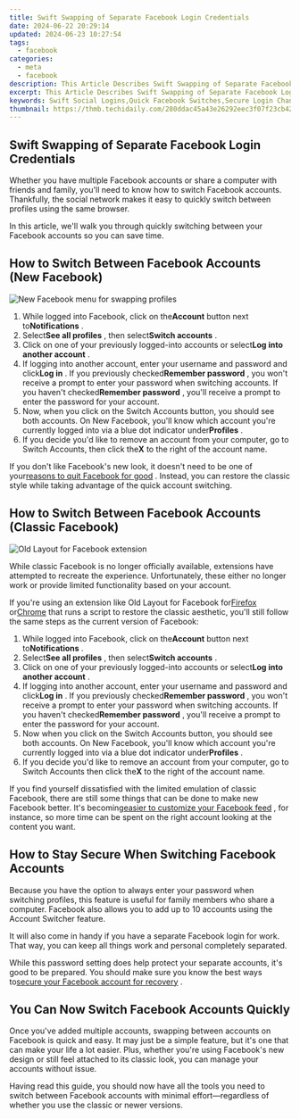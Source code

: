 ```yaml
---
title: Swift Swapping of Separate Facebook Login Credentials
date: 2024-06-22 20:29:14
updated: 2024-06-23 10:27:54
tags:
  - facebook
categories:
  - meta
  - facebook
description: This Article Describes Swift Swapping of Separate Facebook Login Credentials
excerpt: This Article Describes Swift Swapping of Separate Facebook Login Credentials
keywords: Swift Social Logins,Quick Facebook Switches,Secure Login Changes,Privacy-Focused Credential Updates,Efficient ID Swapping,Safe Login Transfers,Accelerated Account Update
thumbnail: https://thmb.techidaily.com/280ddac45a43e26292eec3f07f23cb423510585b526fcae65189b9637edf5522.jpg
---
```


## Swift Swapping of Separate Facebook Login Credentials

 Whether you have multiple Facebook accounts or share a computer with friends and family, you'll need to know how to switch Facebook accounts. Thankfully, the social network makes it easy to quickly switch between profiles using the same browser.

 In this article, we'll walk you through quickly switching between your Facebook accounts so you can save time.

## How to Switch Between Facebook Accounts (New Facebook)

![New Facebook menu for swapping profiles](https://static1.makeuseofimages.com/wordpress/wp-content/uploads/2022/10/New_Facebook_switchaccounts_menu.png)

1. While logged into Facebook, click on the**Account** button next to**Notifications** .
2. Select**See all profiles** , then select**Switch accounts** .
3. Click on one of your previously logged-into accounts or select**Log into another account** .
4. If logging into another account, enter your username and password and click**Log in** . If you previously checked**Remember password** , you won't receive a prompt to enter your password when switching accounts. If you haven't checked**Remember password** , you'll receive a prompt to enter the password for your account.
5. Now, when you click on the Switch Accounts button, you should see both accounts. On New Facebook, you'll know which account you're currently logged into via a blue dot indicator under**Profiles** .
6. If you decide you'd like to remove an account from your computer, go to Switch Accounts, then click the**X** to the right of the account name.

 If you don't like Facebook's new look, it doesn't need to be one of your[reasons to quit Facebook for good](https://www.makeuseof.com/reasons-to-quit-facebook/) . Instead, you can restore the classic style while taking advantage of the quick account switching.

## How to Switch Between Facebook Accounts (Classic Facebook)

![Old Layout for Facebook extension](https://static1.makeuseofimages.com/wordpress/wp-content/uploads/2022/10/OldLayout_for_Facebook_extension.png)

 While classic Facebook is no longer officially available, extensions have attempted to recreate the experience. Unfortunately, these either no longer work or provide limited functionality based on your account.

 If you're using an extension like Old Layout for Facebook for[Firefox](https://addons.mozilla.org/en-US/firefox/addon/old-layout-for-facebook/) or[Chrome](https://chrome.google.com/webstore/detail/old-layout-for-facebook/abmkkackbbimmdbfjdilpnfaegaeagge) that runs a script to restore the classic aesthetic, you'll still follow the same steps as the current version of Facebook:

1. While logged into Facebook, click on the**Account** button next to**Notifications** .
2. Select**See all profiles** , then select**Switch accounts** .
3. Click on one of your previously logged-into accounts or select**Log into another account** .
4. If logging into another account, enter your username and password and click**Log in** . If you previously checked**Remember password** , you won't receive a prompt to enter your password when switching accounts. If you haven't checked**Remember password** , you'll receive a prompt to enter the password for your account.
5. Now when you click on the Switch Accounts button, you should see both accounts. On New Facebook, you'll know which account you're currently logged into via a blue dot indicator under**Profiles** .
6. If you decide you'd like to remove an account from your computer, go to Switch Accounts then click the**X** to the right of the account name.

 If you find yourself dissatisfied with the limited emulation of classic Facebook, there are still some things that can be done to make new Facebook better. It's becoming[easier to customize your Facebook feed](https://www.makeuseof.com/new-facebook-features-to-customize-feed/) , for instance, so more time can be spent on the right account looking at the content you want.

## How to Stay Secure When Switching Facebook Accounts

 Because you have the option to always enter your password when switching profiles, this feature is useful for family members who share a computer. Facebook also allows you to add up to 10 accounts using the Account Switcher feature.

 It will also come in handy if you have a separate Facebook login for work. That way, you can keep all things work and personal completely separated.

 While this password setting does help protect your separate accounts, it's good to be prepared. You should make sure you know the best ways to[secure your Facebook account for recovery](https://www.makeuseof.com/tag/5-secure-facebook-account-recoverable/) .

## You Can Now Switch Facebook Accounts Quickly

 Once you've added multiple accounts, swapping between accounts on Facebook is quick and easy. It may just be a simple feature, but it's one that can make your life a lot easier. Plus, whether you're using Facebook's new design or still feel attached to its classic look, you can manage your accounts without issue.

 Having read this guide, you should now have all the tools you need to switch between Facebook accounts with minimal effort—regardless of whether you use the classic or newer versions.


<ins class="adsbygoogle"
     style="display:block"
     data-ad-format="autorelaxed"
     data-ad-client="ca-pub-7571918770474297"
     data-ad-slot="1223367746"></ins>



<ins class="adsbygoogle"
     style="display:block"
     data-ad-client="ca-pub-7571918770474297"
     data-ad-slot="8358498916"
     data-ad-format="auto"
     data-full-width-responsive="true"></ins>
